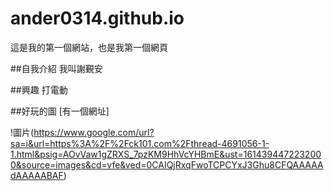 # ander0314.github.io

這是我的第一個網站，也是我第一個網頁

##自我介紹
我叫謝覲安 

##興趣
打電動

##好玩的圖
[有一個網址]

!圖片(https://www.google.com/url?sa=i&url=https%3A%2F%2Fck101.com%2Fthread-4691056-1-1.html&psig=AOvVaw1gZRXS_7pzKM9HhVcYHBmE&ust=1614394472232000&source=images&cd=vfe&ved=0CAIQjRxqFwoTCPCYxJ3Ghu8CFQAAAAAdAAAAABAF)
